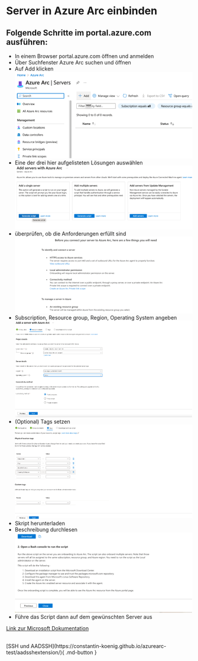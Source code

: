 # **Server in Azure Arc einbinden**

## Folgende Schritte im portal.azure.com ausführen:
- In einem Browser portal.azure.com öffnen und anmelden
- Über Suchfenster Azure Arc suchen und öffnen
- Auf Add klicken
![](https://raw.githubusercontent.com/constantin-koenig/azurearc-test/main/docs/media/einbindungArc/schritt8.png)
- Eine der drei hier aufgelisteten Lösungen auswählen
![](https://raw.githubusercontent.com/constantin-koenig/azurearc-test/main/docs/media/einbindungArc/schritt9.png)
- überprüfen, ob die Anforderungen erfüllt sind
![](https://raw.githubusercontent.com/constantin-koenig/azurearc-test/main/docs/media/einbindungArc/schritt10.png)
- Subscription, Resource group, Region, Operating System angeben
![](https://raw.githubusercontent.com/constantin-koenig/azurearc-test/main/docs/media/einbindungArc/schritt11.png)
- (Optional) Tags setzen
![](https://raw.githubusercontent.com/constantin-koenig/azurearc-test/main/docs/media/einbindungArc/schritt12.png)
- Skript herunterladen
- Beschreibung durchlesen
![](https://raw.githubusercontent.com/constantin-koenig/azurearc-test/main/docs/media/einbindungArc/schritt14.png)
- Führe das Script dann auf dem gewünschten Server aus

[Link zur Microsoft Dokumentation](https://learn.microsoft.com/en-us/azure/azure-arc/servers/learn/quick-enable-hybrid-vm)

<br />
[SSH und AADSSH](https://constantin-koenig.github.io/azurearc-test/aadsshextension/){ .md-button }
